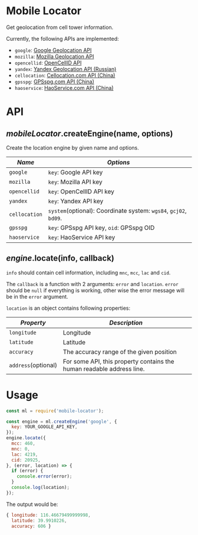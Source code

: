 # Mobile Locator

Get geolocation from cell tower information.

Currently, the following APIs are implemented:

 - `google`: [Google Geolocation API](https://developers.google.com/maps/documentation/geolocation/intro)
 - `mozilla`: [Mozilla Geolocation API](https://location.services.mozilla.com/api)
 - `opencellid`: [OpenCellID API](http://opencellid.org/)
 - `yandex`: [Yandex Geolocation API (Russian)](https://tech.yandex.ru/locator/doc/dg/api/geolocation-api_json-docpage/)
 - `cellocation`: [Cellocation.com API (China)](http://www.cellocation.com/interfac/)
 - `gpsspg`: [GPSspg.com API (China)](http://www.gpsspg.com/api/bs/)
 - `haoservice`: [HaoService.com API (China)](http://www.haoservice.com/docs/1)

# API

## _mobileLocator_.createEngine(name, options)

Create the location engine by given name and options.

*Name*  | *Options*  
--- | ---
 `google` | `key`: Google API key
 `mozilla` | `key`: Mozilla API key
 `opencellid` | `key`: OpenCellID API key
 `yandex` | `key`: Yandex API key
 `cellocation` | `system`(optional): Coordinate system: `wgs84`, `gcj02`, `bd09`.
 `gpsspg` | `key`: GPSspg API key, `oid`: GPSspg OID
 `haoservice` | `key`: HaoService API key

## _engine_.locate(info, callback)

`info` should contain cell information, including `mnc`, `mcc`, `lac` and `cid`.

The `callback` is a function with 2 arguments: `error` and `location`. `error` should be `null` if everything is working, other wise the error message will be in the `error` argument.

`location` is an object contains following properties:

*Property*  | *Description*  
--- | ---
 `longitude` | Longitude
 `latitude` | Latitude
 `accuracy` | The accuracy range of the given position
 `address`(optional) | For some API, this property contains the human readable address line.

# Usage

```javascript
const ml = require('mobile-locator');

const engine = ml.createEngine('google', {
  key: YOUR_GOOGLE_API_KEY,
});
engine.locate({
  mcc: 460,
  mnc: 0,
  lac: 4219,
  cid: 20925,
}, (error, location) => {
  if (error) {
    console.error(error);
  }
  console.log(location);
});

```

The output would be:

```javascript
{ longitude: 116.46679499999998,
  latitude: 39.9910226,
  accuracy: 606 }
```
